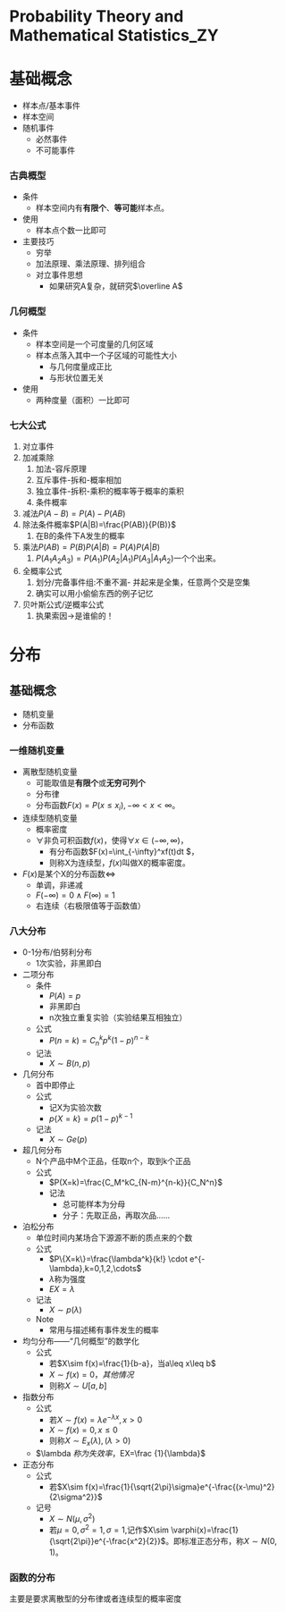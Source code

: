 # Probability Theory and Mathematical Statistics_ZY

# 基础概念

-   样本点/基本事件
-   样本空间
-   随机事件
    -   必然事件
    -   不可能事件

### 古典概型

-   条件
    -   样本空间内有**有限个**、**等可能**样本点。
-   使用
    -   样本点个数一比即可
-   主要技巧
    -   穷举
    -   加法原理、乘法原理、排列组合
    -   对立事件思想
        -   如果研究A复杂，就研究$\overline A$

### 几何概型

-   条件
    -   样本空间是一个可度量的几何区域
    -   样本点落入其中一个子区域的可能性大小
        -   与几何度量成正比
        -   与形状位置无关
-   使用
    -   两种度量（面积）一比即可

### 七大公式

1.  对立事件
2.  加减乘除
    1.  加法-容斥原理
    2.  互斥事件-拆和-概率相加
    3.  独立事件-拆积-乘积的概率等于概率的乘积
    4.  条件概率
3.  减法$P(A-B)=P(A)-P(AB)$
4.  除法条件概率$P(A|B)=\frac{P(AB)}{P(B)}$
    1.  在B的条件下A发生的概率
5.  乘法$P(AB)=P(B)P(A|B)=P(A)P(A|B)$
    1.  $P(A_1A_2A_3)=P(A_1)P(A_2|A_1)P(A_3|A_1A_2)$一个个出来。
6.  全概率公式
    1.   划分/完备事件组:不重不漏- 并起来是全集，任意两个交是空集
    2.  确实可以用小偷偷东西的例子记忆
7.  贝叶斯公式/逆概率公式
    1.  执果索因->是谁偷的！

# 分布

## 基础概念

-   随机变量
-   分布函数

### 一维随机变量

-   离散型随机变量
    -   可能取值是**有限个**或**无穷可列个**
    -   分布律
    -   分布函数$F(x)=P(x\leq x_i),-\infty < x <\infty$。
-   连续型随机变量
    -   概率密度
    -   $\forall$非负可积函数$f(x)$，使得$\forall x \in (-\infty,\infty)$，
        -   有分布函数$F(x)=\int_{-\infty}^xf(t)dt $，
        -   则称X为连续型，$f(x)$叫做X的概率密度。
-   $F(x)$是某个X的分布函数$\iff$
    -   单调，非递减
    -   $F(-\infty)=0\wedge F(\infty)=1$
    -   右连续（右极限值等于函数值）

### 八大分布

-   0-1分布/伯努利分布
    -   1次实验，非黑即白
-   二项分布
    -   条件
        -   $P(A)=p$
        -   非黑即白
        -   n次独立重复实验（实验结果互相独立）
    -   公式
        -   $P(n=k)=C_n^kp^k(1-p)^{n-k}$
    -   记法
        -   $X\sim B(n,p)$
-   几何分布
    -   首中即停止
    -   公式
        -   记X为实验次数
        -   $p\{X=k\}=p(1-p)^{k-1}$
    -   记法
        -   $X\sim Ge(p)$
-   超几何分布
    -   N个产品中M个正品，任取n个，取到k个正品
    -   公式
        -   $P(X=k)=\frac{C_M^kC_{N-m}^{n-k}}{C_N^n}$
        -   记法
            -   总可能样本为分母
            -   分子：先取正品，再取次品……
-   泊松分布
    -   单位时间内某场合下源源不断的质点来的个数
    -   公式
        -   $P\{X=k\}=\frac{\lambda^k}{k!} \cdot e^{-\lambda},k=0,1,2,\cdots$
        -   $\lambda$称为强度
        -   $EX=\lambda$
    -   记法
        -   $X\sim p(\lambda)$
    -   Note
        -   常用与描述稀有事件发生的概率
-   均匀分布——“几何概型”的数学化
    -   公式
        -   若$X\sim f(x)=\frac{1}{b-a}，当a\leq x\leq b$
        -   $X\sim f(x)=0，其他情况$
        -   则称$X\sim U[a,b]$
-   指数分布
    -   公式
        -   若$X\sim f(x)=\lambda e^{-\lambda x},x>0$
        -   $X\sim f(x)=0,x\leq0$
        -   则称$X\sim E_x(\lambda),(\lambda > 0)$
    -   $\lambda $称为失效率，$EX=\frac {1}{\lambda}$
-   正态分布
    -   公式
        -   若$X\sim f(x)=\frac{1}{\sqrt{2\pi}\sigma}e^{-\frac{(x-\mu)^2}{2\sigma^2}}$
    -   记号
        -   $X\sim N(\mu,\sigma^2)$
        -   若$\mu=0,\sigma^2=1,\sigma=1$,记作$X\sim \varphi(x)=\frac{1}{\sqrt{2\pi}}e^{-\frac{x^2}{2}}$。即标准正态分布，称$X\sim N(0,1)$。

### 函数的分布

主要是要求离散型的分布律或者连续型的概率密度

